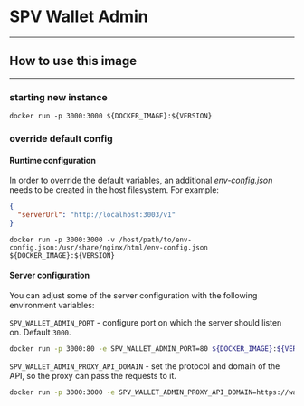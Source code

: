 # SPV Wallet Admin

---

## How to use this image

---

### starting new instance

`docker run -p 3000:3000 ${DOCKER_IMAGE}:${VERSION}`

### override default config

#### Runtime configuration
In order to override the default variables, an additional _env-config.json_ needs to be created in the host filesystem. For example:

```json
{
  "serverUrl": "http://localhost:3003/v1"
}
```

`docker run -p 3000:3000 -v /host/path/to/env-config.json:/usr/share/nginx/html/env-config.json ${DOCKER_IMAGE}:${VERSION}`


#### Server configuration

You can adjust some of the server configuration with the following environment variables:

`SPV_WALLET_ADMIN_PORT` - configure port on which the server should listen on. Default `3000`.

```bash
docker run -p 3000:80 -e SPV_WALLET_ADMIN_PORT=80 ${DOCKER_IMAGE}:${VERSION}
```

`SPV_WALLET_ADMIN_PROXY_API_DOMAIN` - set the protocol and domain of the API, so the proxy can pass the requests to it.

```bash
docker run -p 3000:3000 -e SPV_WALLET_ADMIN_PROXY_API_DOMAIN=https://wallet.my-domain.tld ${DOCKER_IMAGE}:${VERSION}
```
